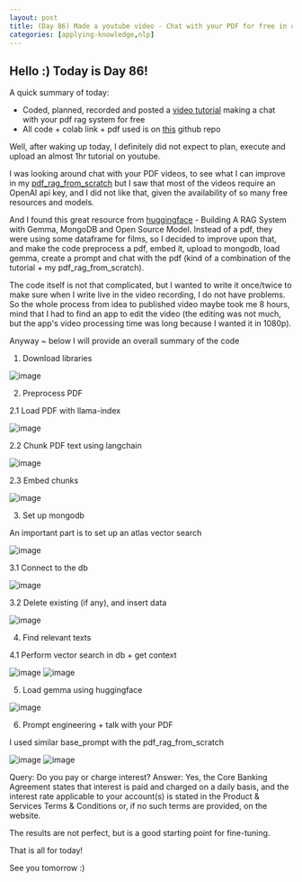 ```yaml
---
layout: post
title: (Day 86) Made a youtube video - Chat with your PDF for free in colab using huggingface, mongodb, llama_index, langchain
categories: [applying-knowledge,nlp]
---
```


## Hello :) Today is Day 86!
A quick summary of today:
* Coded, planned, recorded and posted a [video tutorial](https://youtu.be/U6p6Gh5k47E) making a chat with your pdf rag system for free
* All code + colab link + pdf used is on [this](https://github.com/divakaivan/RAG_with_your_PDF_for_free_in_colab) github repo

Well, after waking up today, I definitely did not expect to plan, execute and upload an almost 1hr tutorial on youtube. 

I was looking around chat with your PDF videos, to see what I can improve in my [pdf_rag_from_scratch](https://github.com/divakaivan/pdf-rag-from-scratch) but I saw that most of the videos require an OpenAI api key, and I did not like that, given the availability of so many free resources and models. 

And I found this great resource from [huggingface](https://huggingface.co/learn/cookbook/en/rag_with_hugging_face_gemma_mongodb) - Building A RAG System with Gemma, MongoDB and Open Source Model. Instead of a pdf, they were using some dataframe for films, so I decided to improve upon that, and make the code preprocess a pdf, embed it, upload to mongodb, load gemma, create a prompt and chat with the pdf (kind of a combination of the tutorial + my pdf_rag_from_scratch). 

The code itself is not that complicated, but I wanted to write it once/twice to make sure when I write live in the video recording, I do not have problems. So the whole process from idea to published video maybe took me 8 hours, mind that I had to find an app to edit the video (the editing was not much, but the app's video processing time was long because I wanted it in 1080p). 

Anyway ~ below I will provide an overall summary of the code

1. Download libraries

![image](https://github.com/user-attachments/assets/6cacf231-0c6d-4edd-b33a-b337b06804ca)

2. Preprocess PDF

2.1 Load PDF with llama-index

![image](https://github.com/user-attachments/assets/69aee3ae-b62f-4101-b5f0-3aeff40a9c1c)

2.2 Chunk PDF text using langchain

![image](https://github.com/user-attachments/assets/23a54f91-fb35-4615-b1f9-754b1b330772)

2.3 Embed chunks

![image](https://github.com/user-attachments/assets/ac82d5f5-105f-43b2-8432-03346ae73c96)

3. Set up mongodb

An important part is to set up an atlas vector search

![image](https://github.com/user-attachments/assets/d3d59a8e-bc71-4db4-b5b1-37a4d87d6f9f)

3.1 Connect to the db

![image](https://github.com/user-attachments/assets/e8f1d67e-f15f-45d9-a155-67fc1056e266)

3.2 Delete existing (if any), and insert data

![image](https://github.com/user-attachments/assets/60c10864-ea91-4472-9a6e-77367f16383f)

4. Find relevant texts

4.1 Perform vector search in db + get context

![image](https://github.com/user-attachments/assets/1d4bf291-eb0b-4417-953d-d50cf2893d5b)
![image](https://github.com/user-attachments/assets/f9a715b3-26aa-41f8-888d-9b1cd0ff48c9)

5. Load gemma using huggingface

![image](https://github.com/user-attachments/assets/b3432566-c504-4527-9e61-0c73a11135fe)

6. Prompt engineering + talk with your PDF

I used similar base_prompt with the pdf_rag_from_scratch

![image](https://github.com/user-attachments/assets/8e57b588-bbb6-4240-889a-fa84fe8def73)
![image](https://github.com/user-attachments/assets/6416a1ef-dd4b-4d15-8359-6f6e86079d85)

Query: Do you pay or charge interest?
Answer: Yes, the Core Banking Agreement states that interest is paid and charged on a daily basis, and the interest rate applicable to your account(s) is stated in the Product & Services Terms & Conditions or, if no such terms are provided, on the website.



The results are not perfect, but is a good starting point for fine-tuning. 



That is all for today!

See you tomorrow :)

